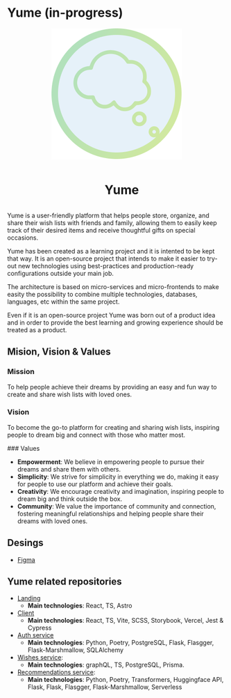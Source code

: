 # Yume (in-progress)

<div align="center">
  <img align="center"  width="auto" height="auto" src="/maskable_icon.png" />
  <br/>

  <div id="user-content-toc">
    <ul>
      <summary><h1 style="display: inline-block;">Yume</h1></summary>
    </ul>
  </div>
</div>

Yume is a user-friendly platform that helps people store, organize, and share their wish lists with friends and family, allowing them to easily keep track of their desired items and receive thoughtful gifts on special occasions.

Yume has been created as a learning project and it is intented to be kept that way. It is an open-source project that intends to make it easier to try-out new technologies using best-practices and production-ready configurations outside your main job.

The architecture is based on micro-services and micro-frontends to make easity the possibility to combine multiple technologies, databases, languages, etc within the same project. 

Even if it is an open-source project Yume was born out of a product idea and in order to provide the best learning and growing experience should be treated as a product.


## Mision, Vision & Values

### Mission

To help people achieve their dreams by providing an easy and fun way to create and share wish lists with loved ones.

### Vision

To become the go-to platform for creating and sharing wish lists, inspiring people to dream big and connect with those who matter most.

### Values

- **Empowerment**: We believe in empowering people to pursue their dreams and share them with others.
- **Simplicity**: We strive for simplicity in everything we do, making it easy for people to use our platform and achieve their goals.
- **Creativity**: We encourage creativity and imagination, inspiring people to dream big and think outside the box.
- **Community**: We value the importance of community and connection, fostering meaningful relationships and helping people share their dreams with loved ones.


## Desings

- [Figma](https://www.figma.com/file/3Tm1i44PFQszJSw6zuqUvJ/Yume?t=nGhnaFVzGtX5pKHk-1)


## Yume related repositories

- [Landing](https://github.com/yumedotso/landing)
  - **Main technologies**: React, TS, Astro
- [Client](https://github.com/yumedotso/client)
  - **Main technologies**: React, TS, Vite, SCSS, Storybook, Vercel, Jest & Cypress
- [Auth service](https://github.com/gagocarrilloedgar/auth)
  - **Main technologies**: Python, Poetry, PostgreSQL, Flask, Flasgger, Flask-Marshmallow, SQLAlchemy
- [Wishes service](https://github.com/yumedotso/wishes):
  - **Main technologies**: graphQL, TS, PostgreSQL, Prisma.
- [Recommendations service](https://github.com/yumedotso/recommendations):
  - **Main technologies**: Python, Poetry, Transformers, Huggingface API, Flask, Flask, Flasgger, Flask-Marshmallow, Serverless
  
